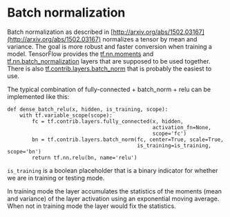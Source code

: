 # Batch normalization

Batch normalization as described in [http://arxiv.org/abs/1502.03167](http://arxiv.org/abs/1502.03167) normalizes 
a tensor by mean and variance. The goal is more robust and faster conversion when training a model. TensorFlow
provides the [tf.nn.moments](https://www.tensorflow.org/api_docs/python/tf/nn/moments) and 
[tf.nn.batch_normalization](https://www.tensorflow.org/api_docs/python/tf/nn/batch_normalization) layers that are
supposed to be used together. There is also [tf.contrib.layers.batch_norm](https://www.tensorflow.org/api_docs/python/tf/contrib/layers/batch_norm)
that is probably the easiest to use.

The typical combination of fully-connected + batch_norm + relu can be implemented like this:

    def dense_batch_relu(x, hidden, is_training, scope):
        with tf.variable_scope(scope):
            fc = tf.contrib.layers.fully_connected(x, hidden, 
                                                   activation_fn=None,
                                                   scope='fc')
            bn = tf.contrib.layers.batch_norm(fc, center=True, scale=True, 
                                              is_training=is_training, scope='bn')
            return tf.nn.relu(bn, name='relu')

`is_training` is a boolean placeholder that is a binary indicator for whether we are in training or testing mode.

In training mode the layer accumulates the statistics of the moments (mean and variance) of the layer activation 
using an exponential moving average. When not in training mode the layer would fix the statistics.